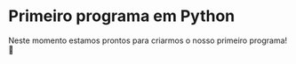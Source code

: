 # Primeiro programa em Python

Neste momento estamos prontos para criarmos o nosso primeiro programa! 🥳

